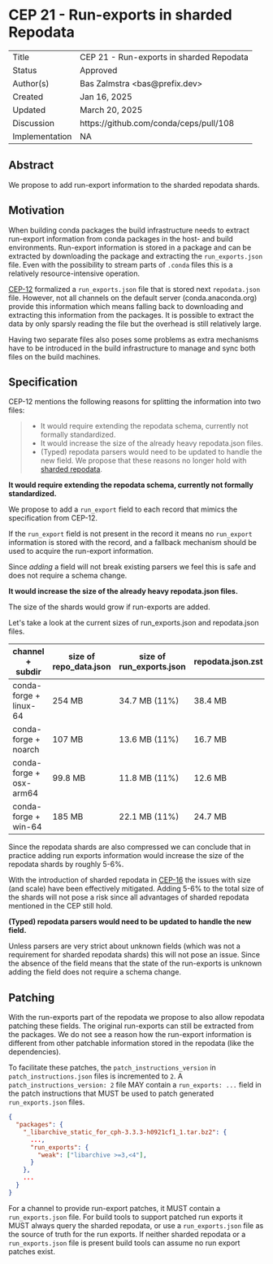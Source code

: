 # CEP 21 - Run-exports in sharded Repodata

<table>
<tr><td> Title </td><td> CEP 21 - Run-exports in sharded Repodata </td></tr>
<tr><td> Status </td><td> Approved </td></tr>
<tr><td> Author(s) </td><td> Bas Zalmstra &lt;bas@prefix.dev&gt;</td></tr>
<tr><td> Created </td><td> Jan 16, 2025</td></tr>
<tr><td> Updated </td><td> March 20, 2025</td></tr>
<tr><td> Discussion </td><td> https://github.com/conda/ceps/pull/108 </td></tr>
<tr><td> Implementation </td><td> NA </td></tr>
</table>

## Abstract

We propose to add run-export information to the sharded repodata shards.

## Motivation

When building conda packages the build infrastructure needs to extract run-export information from conda packages in the host- and build environments.
Run-export information is stored in a package and can be extracted by downloading the package and extracting the `run_exports.json` file.
Even with the possibility to stream parts of `.conda` files this is a relatively resource-intensive operation.

[CEP-12](https://github.com/conda/ceps/blob/main/cep-0012.md) formalized a `run_exports.json` file that is stored next `repodata.json` file.
However, not all channels on the default server (conda.anaconda.org) provide this information which means falling back to downloading and extracting this information from the packages. It is possible to extract the data by only sparsly reading the file but the overhead is still relatively large.

Having two separate files also poses some problems as extra mechanisms have to be introduced in the build infrastructure to manage and sync both files on the build machines.

## Specification

CEP-12 mentions the following reasons for splitting the information into two files:

> * It would require extending the repodata schema, currently not formally standardized.
> * It would increase the size of the already heavy repodata.json files.
> * (Typed) repodata parsers would need to be updated to handle the new field.
We propose that these reasons no longer hold with [sharded repodata](https://github.com/conda/ceps/blob/main/cep-0016.md).

**It would require extending the repodata schema, currently not formally standardized.**

We propose to add a `run_export` field to each record that mimics the specification from CEP-12.

If the `run_export` field is not present in the record it means no `run_export` information is stored with the record, and a fallback mechanism should be used to acquire the run-export information.

Since *adding* a field will not break existing parsers we feel this is safe and does not require a schema change.

**It would increase the size of the already heavy repodata.json files.**

The size of the shards would grow if run-exports are added.

Let's take a look at the current sizes of run_exports.json and repodata.json files.

| channel + subdir | size of repo_data.json | size of run_exports.json | repodata.json.zst | run_exports.json.zst |
|------------------|------------------------|--------------------------|--------------------------|-----------------------------|
| conda-forge + linux-64 | 254 MB | 34.7 MB (11%) | 38.4 MB | 2.2MB (5%) |
| conda-forge + noarch | 107 MB | 13.6 MB (11%) | 16.7 MB | 0.9 MB (5%) |
| conda-forge + osx-arm64 | 99.8 MB | 11.8 MB (11%) | 12.6 MB | 0.8 MB (6%) |
| conda-forge + win-64 | 185 MB | 22.1 MB (11%) | 24.7 MB | 1.4 MB (5%) |

Since the repodata shards are also compressed we can conclude that in practice adding run exports information would increase the size of the repodata shards by roughly 5-6%.

With the introduction of sharded repodata in [CEP-16](https://github.com/conda/ceps/blob/main/cep-0016.md) the issues with size (and scale) have been effectively mitigated. Adding 5-6% to the total size of the shards will not pose a risk since all advantages of sharded repodata mentioned in the CEP still hold.

**(Typed) repodata parsers would need to be updated to handle the new field.**

Unless parsers are very strict about unknown fields (which was not a requirement for sharded repodata shards) this will not pose an issue. Since the absence of the field means that the state of the run-exports is unknown adding the field does not require a schema change.

## Patching

With the run-exports part of the repodata we propose to also allow repodata patching these fields. The original run-exports can still be extracted from the packages. We do not see a reason how the run-export information is different from other patchable information stored in the repodata (like the dependencies).

To facilitate these patches, the `patch_instructions_version` in `patch_instructions.json` files is incremented to `2`. A `patch_instructions_version: 2` file MAY contain a `run_exports: ...` field in the patch instructions that MUST be used to patch generated `run_exports.json` files.

```json
{
  "packages": {
    "_libarchive_static_for_cph-3.3.3-h0921cf1_1.tar.bz2": {
      ...,
      "run_exports": {
        "weak": ["libarchive >=3,<4"],
      }
    },
    ...
  }
}
```

For a channel to provide run-export patches, it MUST contain a `run_exports.json` file.
For build tools to support patched run exports it MUST always query the sharded repodata, or use a `run_exports.json` file as the source of truth for the run exports.
If neither sharded repodata or a `run_exports.json` file is present build tools can assume no run export patches exist.
